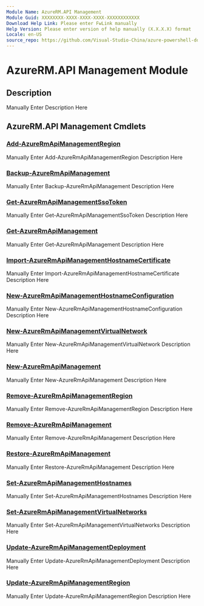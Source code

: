 ```yaml
---
Module Name: AzureRM.API Management
Module Guid: XXXXXXXX-XXXX-XXXX-XXXX-XXXXXXXXXXXX
Download Help Link: Please enter FwLink manually
Help Version: Please enter version of help manually (X.X.X.X) format
Locale: en-US
source_repo: https://github.com/Visual-Studio-China/azure-powershell-docs-int
---
```


# AzureRM.API Management Module
## Description
Manually Enter Description Here

## AzureRM.API Management Cmdlets
### [Add-AzureRmApiManagementRegion](Add-AzureRmApiManagementRegion.md)
Manually Enter Add-AzureRmApiManagementRegion Description Here

### [Backup-AzureRmApiManagement](Backup-AzureRmApiManagement.md)
Manually Enter Backup-AzureRmApiManagement Description Here

### [Get-AzureRmApiManagementSsoToken](Get-AzureRmApiManagementSsoToken.md)
Manually Enter Get-AzureRmApiManagementSsoToken Description Here

### [Get-AzureRmApiManagement](Get-AzureRmApiManagement.md)
Manually Enter Get-AzureRmApiManagement Description Here

### [Import-AzureRmApiManagementHostnameCertificate](Import-AzureRmApiManagementHostnameCertificate.md)
Manually Enter Import-AzureRmApiManagementHostnameCertificate Description Here

### [New-AzureRmApiManagementHostnameConfiguration](New-AzureRmApiManagementHostnameConfiguration.md)
Manually Enter New-AzureRmApiManagementHostnameConfiguration Description Here

### [New-AzureRmApiManagementVirtualNetwork](New-AzureRmApiManagementVirtualNetwork.md)
Manually Enter New-AzureRmApiManagementVirtualNetwork Description Here

### [New-AzureRmApiManagement](New-AzureRmApiManagement.md)
Manually Enter New-AzureRmApiManagement Description Here

### [Remove-AzureRmApiManagementRegion](Remove-AzureRmApiManagementRegion.md)
Manually Enter Remove-AzureRmApiManagementRegion Description Here

### [Remove-AzureRmApiManagement](Remove-AzureRmApiManagement.md)
Manually Enter Remove-AzureRmApiManagement Description Here

### [Restore-AzureRmApiManagement](Restore-AzureRmApiManagement.md)
Manually Enter Restore-AzureRmApiManagement Description Here

### [Set-AzureRmApiManagementHostnames](Set-AzureRmApiManagementHostnames.md)
Manually Enter Set-AzureRmApiManagementHostnames Description Here

### [Set-AzureRmApiManagementVirtualNetworks](Set-AzureRmApiManagementVirtualNetworks.md)
Manually Enter Set-AzureRmApiManagementVirtualNetworks Description Here

### [Update-AzureRmApiManagementDeployment](Update-AzureRmApiManagementDeployment.md)
Manually Enter Update-AzureRmApiManagementDeployment Description Here

### [Update-AzureRmApiManagementRegion](Update-AzureRmApiManagementRegion.md)
Manually Enter Update-AzureRmApiManagementRegion Description Here

